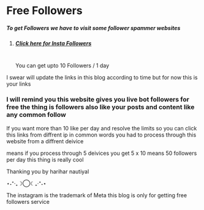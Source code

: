 # Free Followers

<h5>To get Followers we have to visit some follower spammer  websites</h5>
<ol>
<li>
<h5>



[Click here for Insta Followers](https://www.instafollowers.co/free-instagram-followers)



</h5>
<br>
You can get upto 10 Followers / 1 day
</li>
</ol>

I swear will update the links in this blog according to time but for now this is your links

<h3>I will remind you this website gives you live bot followers  for free the thing is followers also like your posts and content like any common follow</h3>

If you want more than 10 like per day and resolve the limits so you can click this links from diffrent ip in common words you had to process through this website from a diffrent deivice

means if you process through 5 deivices you get 5 x 10 means 50 followers per day this thing is really cool 

Thanking you by harihar nautiyal

⋆˖⁺‧₊☽◯☾₊‧⁺˖⋆

<p>The instagram is the trademark of Meta this blog is only for getting free followers service</p>
